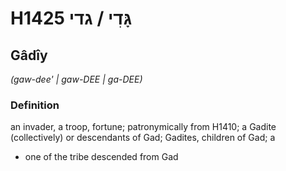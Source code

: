 # H1425 גָּדִי / גדי

## Gâdîy

_(gaw-dee' | ɡaw-DEE | ɡa-DEE)_

### Definition

an invader, a troop, fortune; patronymically from H1410; a Gadite (collectively) or descendants of Gad; Gadites, children of Gad; a

- one of the tribe descended from Gad
